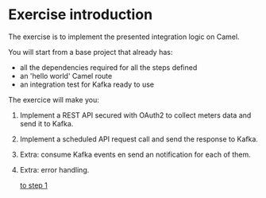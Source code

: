 # Exercise introduction

The exercise is to implement the presented integration logic on Camel.

You will start from a base project that already has:
- all the dependencies required for all the steps defined
- an 'hello world' Camel route
- an integration test for Kafka ready to use  

The exercice will make you:

1. Implement a REST API secured with OAuth2 to collect meters data and send it to Kafka.
2. Implement a scheduled API request call and send the response to Kafka.
3. Extra: consume Kafka events en send an notification for each of them. 
4. Extra: error handling.

    [to step 1](exercise-1-step-1) 

